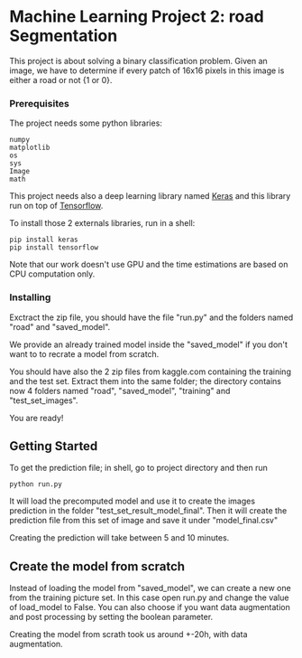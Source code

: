 # Machine Learning Project 2: road Segmentation

This project is about solving a binary classification problem. Given an image, we have to determine if every patch of 16x16 pixels in this image is either a road or not {1 or 0}.

### Prerequisites

The project needs some python libraries:
```
numpy
matplotlib
os
sys
Image
math
```

This project needs also a deep learning library named [Keras](keras.io) and this library run on top of [Tensorflow](https://www.tensorflow.org/).

To install those 2 externals libraries, run in a shell:
```
pip install keras
pip install tensorflow
```

Note that our work doesn't use GPU and the time estimations are based on CPU computation only.


### Installing

Exctract the zip file, you should have the file "run.py" and the folders named "road" and "saved_model". 

We provide an already trained model inside the "saved_model" if you don't want to to recrate a model from scratch.

You should have also the 2 zip files from kaggle.com containing the training and the test set.
Extract them into the same folder; the directory contains now 4 folders named "road", "saved_model", "training" and "test_set_images".

You are ready!


## Getting Started

To get the prediction file; in shell, go to project directory and then run

```
python run.py
```

It will load the precomputed model and use it to create the images prediction in the folder "test_set_result_model_final".
Then it will create the prediction file from this set of image and save it under "model_final.csv"

Creating the prediction will take between 5 and 10 minutes.

## Create the model from scratch

Instead of loading the model from "saved_model", we can create a new one from the training picture set.
In this case open run.py and change the value of load_model to False.
You can also choose if you want data augmentation and post processing by setting the boolean parameter.

Creating the model from scrath took us around +-20h, with data augmentation.
